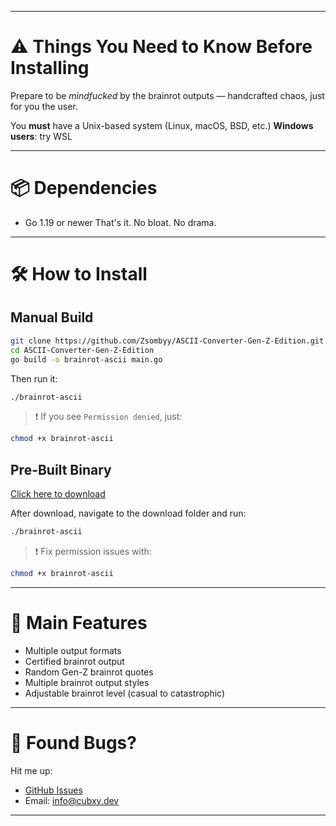 
---

# ⚠️ Things You Need to Know Before Installing

Prepare to be *mindfucked* by the brainrot outputs — handcrafted chaos, just for you the user.

You **must** have a Unix-based system (Linux, macOS, BSD, etc.)
**Windows users**: try WSL

---

# 📦 Dependencies

* Go 1.19 or newer
  That's it. No bloat. No drama.

---

# 🛠️ How to Install

## Manual Build

```bash
git clone https://github.com/Zsombyy/ASCII-Converter-Gen-Z-Edition.git
cd ASCII-Converter-Gen-Z-Edition
go build -o brainrot-ascii main.go
```

Then run it:

```bash
./brainrot-ascii
```

> ❗ If you see `Permission denied`, just:

```bash
chmod +x brainrot-ascii
```

## Pre-Built Binary

[Click here to download](https://github.com/Zsombyy/ASCII-Converter-Gen-Z-Edition/releases/download/release/brainrot-ascii)

After download, navigate to the download folder and run:

```bash
./brainrot-ascii
```

> ❗ Fix permission issues with:

```bash
chmod +x brainrot-ascii
```

---

# 🎉 Main Features

* Multiple output formats
* Certified brainrot output
* Random Gen-Z brainrot quotes
* Multiple brainrot output styles
* Adjustable brainrot level (casual to catastrophic)

---

# 🐛 Found Bugs?

Hit me up:

* [GitHub Issues](https://github.com/Zsombyy/ASCII-Converter-Gen-Z-Edition/issues)
* Email: [info@cubxy.dev](mailto:info@cubxy.dev)

---
